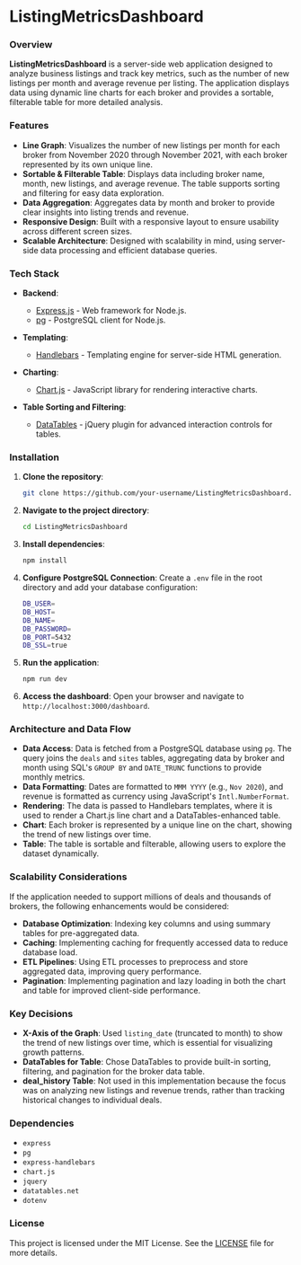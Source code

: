 

# ListingMetricsDashboard

### Overview

**ListingMetricsDashboard** is a server-side web application designed to analyze business listings and track key metrics, such as the number of new listings per month and average revenue per listing. The application displays data using dynamic line charts for each broker and provides a sortable, filterable table for more detailed analysis.

### Features

- **Line Graph**: Visualizes the number of new listings per month for each broker from November 2020 through November 2021, with each broker represented by its own unique line.
- **Sortable & Filterable Table**: Displays data including broker name, month, new listings, and average revenue. The table supports sorting and filtering for easy data exploration.
- **Data Aggregation**: Aggregates data by month and broker to provide clear insights into listing trends and revenue.
- **Responsive Design**: Built with a responsive layout to ensure usability across different screen sizes.
- **Scalable Architecture**: Designed with scalability in mind, using server-side data processing and efficient database queries.

### Tech Stack

- **Backend**:
    - [Express.js](https://expressjs.com/) - Web framework for Node.js.
    - [pg](https://www.npmjs.com/package/pg) - PostgreSQL client for Node.js.

- **Templating**:
    - [Handlebars](https://handlebarsjs.com/) - Templating engine for server-side HTML generation.

- **Charting**:
    - [Chart.js](https://www.chartjs.org/) - JavaScript library for rendering interactive charts.

- **Table Sorting and Filtering**:
    - [DataTables](https://datatables.net/) - jQuery plugin for advanced interaction controls for tables.

### Installation

1. **Clone the repository**:
   ```bash
   git clone https://github.com/your-username/ListingMetricsDashboard.git
   ```

2. **Navigate to the project directory**:
   ```bash
   cd ListingMetricsDashboard
   ```

3. **Install dependencies**:
   ```bash
   npm install
   ```

4. **Configure PostgreSQL Connection**:
   Create a `.env` file in the root directory and add your database configuration:
   ```bash
   DB_USER=
   DB_HOST=
   DB_NAME=
   DB_PASSWORD=
   DB_PORT=5432
   DB_SSL=true
   ```

5. **Run the application**:
   ```bash
   npm run dev
   ```

6. **Access the dashboard**:
   Open your browser and navigate to `http://localhost:3000/dashboard`.

### Architecture and Data Flow

- **Data Access**: Data is fetched from a PostgreSQL database using `pg`. The query joins the `deals` and `sites` tables, aggregating data by broker and month using SQL's `GROUP BY` and `DATE_TRUNC` functions to provide monthly metrics.
- **Data Formatting**: Dates are formatted to `MMM YYYY` (e.g., `Nov 2020`), and revenue is formatted as currency using JavaScript's `Intl.NumberFormat`.
- **Rendering**: The data is passed to Handlebars templates, where it is used to render a Chart.js line chart and a DataTables-enhanced table.
- **Chart**: Each broker is represented by a unique line on the chart, showing the trend of new listings over time.
- **Table**: The table is sortable and filterable, allowing users to explore the dataset dynamically.

### Scalability Considerations

If the application needed to support millions of deals and thousands of brokers, the following enhancements would be considered:
- **Database Optimization**: Indexing key columns and using summary tables for pre-aggregated data.
- **Caching**: Implementing caching for frequently accessed data to reduce database load.
- **ETL Pipelines**: Using ETL processes to preprocess and store aggregated data, improving query performance.
- **Pagination**: Implementing pagination and lazy loading in both the chart and table for improved client-side performance.

### Key Decisions

- **X-Axis of the Graph**: Used `listing_date` (truncated to month) to show the trend of new listings over time, which is essential for visualizing growth patterns.
- **DataTables for Table**: Chose DataTables to provide built-in sorting, filtering, and pagination for the broker data table.
- **deal_history Table**: Not used in this implementation because the focus was on analyzing new listings and revenue trends, rather than tracking historical changes to individual deals.

### Dependencies

- `express`
- `pg`
- `express-handlebars`
- `chart.js`
- `jquery`
- `datatables.net`
- `dotenv`

### License

This project is licensed under the MIT License. See the [LICENSE](LICENSE) file for more details.

